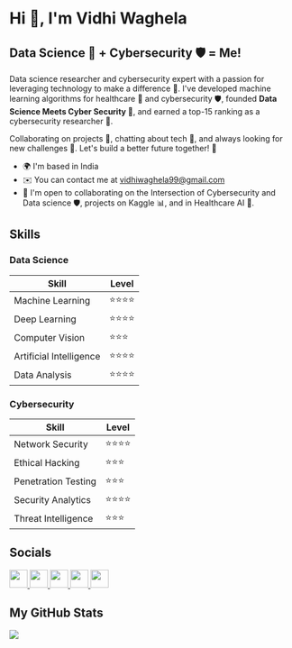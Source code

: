 # Hi 👋, I'm Vidhi Waghela

## Data Science 🔬 + Cybersecurity 🛡️ = Me!

Data science researcher and cybersecurity expert with a passion for leveraging technology to make a difference 🚀. I've developed machine learning algorithms for healthcare 🏥 and cybersecurity 🛡️, founded **Data Science Meets Cyber Security 🔬**, and earned a top-15 ranking as a cybersecurity researcher 🥇.

Collaborating on projects 🤝, chatting about tech 💬, and always looking for new challenges 💯. Let's build a better future together! 🤝 

- 🌍 I'm based in India
- ✉️ You can contact me at [vidhiwaghela99@gmail.com](mailto:vidhiwaghela99@gmail.com)
- 🤝 I'm open to collaborating on the Intersection of Cybersecurity and Data science 🛡️, projects on Kaggle 📊, and in Healthcare AI 🏥.

## Skills

### Data Science

| Skill                   | Level     |
|-------------------------|-----------|
| Machine Learning        | ⭐️⭐️⭐️⭐️ |
| Deep Learning           | ⭐️⭐️⭐️⭐️ |
| Computer Vision         | ⭐️⭐️⭐️   |
| Artificial Intelligence | ⭐️⭐️⭐️⭐️ |
| Data Analysis           | ⭐️⭐️⭐️⭐️ |

### Cybersecurity

| Skill                   | Level     |
|-------------------------|-----------|
| Network Security        | ⭐️⭐️⭐️⭐️ |
| Ethical Hacking         | ⭐️⭐️⭐️   |
| Penetration Testing     | ⭐️⭐️⭐️   |
| Security Analytics      | ⭐️⭐️⭐️⭐️ |
| Threat Intelligence     | ⭐️⭐️⭐️   |

## Socials

<p align="left">
  <a href="https://www.github.com/Vidhi1290" target="_blank" rel="noreferrer">
    <img src="https://raw.githubusercontent.com/danielcranney/readme-generator/main/public/icons/socials/github.svg" width="32" height="32" />
  </a>
  <a href="http://www.instagram.com/vidhi_waghela__" target="_blank" rel="noreferrer">
    <img src="https://raw.githubusercontent.com/danielcranney/readme-generator/main/public/icons/socials/instagram.svg" width="32" height="32" />
  </a>
  <a href="https://www.linkedin.com/in//vidhi-waghela-434663198" target="_blank" rel="noreferrer">
    <img src="https://raw.githubusercontent.com/danielcranney/readme-generator/main/public/icons/socials/linkedin.svg" width="32" height="32" />
  </a>
  <a href="http://www.medium.com/@datasciencemeetscybersecurity" target="_blank" rel="noreferrer">
    <img src="https://raw.githubusercontent.com/danielcranney/readme-generator/main/public/icons/socials/medium.svg" width="32" height="32" />
  </a>
  <a href="https://www.x.com/VidhiWaghela" target="_blank" rel="noreferrer">
    <img src="https://raw.githubusercontent.com/danielcranney/readme-generator/main/public/icons/socials/twitter.svg" width="32" height="32" />
  </a>
</p>

## My GitHub Stats

<a href="http://www.github.com/Vidhi1290">
  <img src="https://github-readme-streak-stats.herokuapp.com/?user=Vidhi1290&stroke=ffffff&background=1c1917&ring=0891b2&fire=0891b2&currStreakNum=ffffff&currStreakLabel=0891b2&sideNums=ffffff&sideLabels=ffffff&dates=ffffff&hide_border=true" />
</a>
